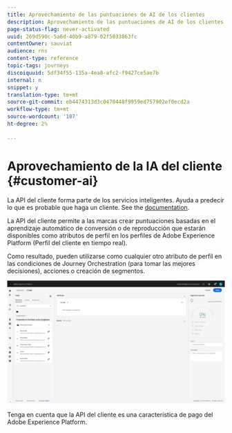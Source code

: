 ```yaml
---
title: Aprovechamiento de las puntuaciones de AI de los clientes
description: Aprovechamiento de las puntuaciones de AI de los clientes
page-status-flag: never-activated
uuid: 269d590c-5a6d-40b9-a879-02f5033863fc
contentOwner: sauviat
audience: rns
content-type: reference
topic-tags: journeys
discoiquuid: 5df34f55-135a-4ea8-afc2-f9427ce5ae7b
internal: n
snippet: y
translation-type: tm+mt
source-git-commit: eb4474313d3c0470448f9959ed757902ef0ecd2a
workflow-type: tm+mt
source-wordcount: '107'
ht-degree: 2%

---
```



# Aprovechamiento de la IA del cliente {#customer-ai}

La API del cliente forma parte de los servicios inteligentes. Ayuda a predecir lo que es probable que haga un cliente. See the [documentation](https://docs.adobe.com/content/help/en/experience-platform/intelligent-services/customer-ai/overview.html).

La API del cliente permite a las marcas crear puntuaciones basadas en el aprendizaje automático de conversión o de reproducción que estarán disponibles como atributos de perfil en los perfiles de Adobe Experience Platform (Perfil del cliente en tiempo real).

Como resultado, pueden utilizarse como cualquier otro atributo de perfil en las condiciones de Journey Orchestration (para tomar las mejores decisiones), acciones o creación de segmentos.

![](../assets/customer-ai.png)

Tenga en cuenta que la API del cliente es una característica de pago del Adobe Experience Platform.


